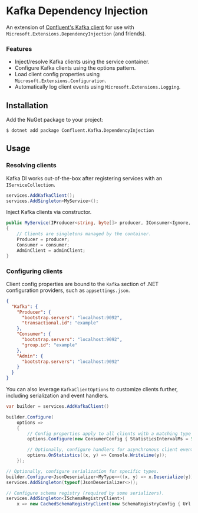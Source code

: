 # Kafka Dependency Injection
An extension of [Confluent's Kafka client](https://github.com/confluentinc/confluent-kafka-dotnet) for use with `Microsoft.Extensions.DependencyInjection` (and friends).

### Features
* Inject/resolve Kafka clients using the service container.
* Configure Kafka clients using the options pattern.
* Load client config properties using `Microsoft.Extensions.Configuration`.
* Automatically log client events using `Microsoft.Extensions.Logging`.

## Installation

Add the NuGet package to your project:

    $ dotnet add package Confluent.Kafka.DependencyInjection

## Usage

### Resolving clients

Kafka DI works out-of-the-box after registering services with an `IServiceCollection`.

```c#
services.AddKafkaClient();
services.AddSingleton<MyService>();
```

Inject Kafka clients via constructor.

```c#
public MyService(IProducer<string, byte[]> producer, IConsumer<Ignore, MyType> consumer, IAdminClient adminClient)
{
    // Clients are singletons managed by the container.
    Producer = producer;
    Consumer = consumer;
    AdminClient = adminClient;
}
```

### Configuring clients

Client config properties are bound to the `Kafka` section of .NET configuration providers, such as `appsettings.json`.

```json
{
  "Kafka": {
    "Producer": {
      "bootstrap.servers": "localhost:9092",
      "transactional.id": "example"
    },
    "Consumer": {
      "bootstrap.servers": "localhost:9092",
      "group.id": "example"
    },
    "Admin": {
      "bootstrap.servers": "localhost:9092"
    }
  }
}
```

You can also leverage `KafkaClientOptions` to customize clients further, including serialization and event handlers.

```c#
var builder = services.AddKafkaClient()

builder.Configure(
    options =>
    {
        // Config properties apply to all clients with a matching type (consumers, in this case).
        options.Configure(new ConsumerConfig { StatisticsIntervalMs = 5000 });

        // Optionally, configure handlers for asynchronous client events.
        options.OnStatistics((x, y) => Console.WriteLine(y));
    });

// Optionally, configure serialization for specific types.
builder.Configure<JsonDeserializer<MyType>>((x, y) => x.Deserialize(y));
services.AddSingleton(typeof(JsonDeserializer<>));

// Configure schema registry (required by some serializers).
services.AddSingleton<ISchemaRegistryClient>(
    x => new CachedSchemaRegistryClient(new SchemaRegistryConfig { Url = "localhost:8081" }));
```
